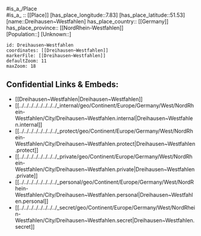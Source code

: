 ﻿---
location: [51.53,7.83] 
mapzoom: [7,12] 
mapmarker: city 
type: City
tags:
- geo/City


SpocWebEntityId: 29875
isDeleted: false
confidential: public

---
#is_a_/Place  
#is_a_ :: [[Place]] 
[has_place_longitude::7.83] 
[has_place_latitude::51.53] 
[name::Dreihausen~Westfahlen] 
has_place_country:: [[Germany]]  
has_place_province:: [[NordRhein-Westfahlen]]  
[Population::] 
[Unknown::] 


```leaflet
id: Dreihausen~Westfahlen
coordinates: [[Dreihausen~Westfahlen]] 
markerFile: [[Dreihausen~Westfahlen]] 
defaultZoom: 11 
maxZoom: 18
```


## Confidential Links & Embeds: 
- [[Dreihausen~Westfahlen|Dreihausen~Westfahlen]]  
- [[../../../../../../../../_internal/geo/Continent/Europe/Germany/West/NordRhein-Westfahlen/City/Dreihausen~Westfahlen.internal|Dreihausen~Westfahlen.internal]] 
- [[../../../../../../../../_protect/geo/Continent/Europe/Germany/West/NordRhein-Westfahlen/City/Dreihausen~Westfahlen.protect|Dreihausen~Westfahlen.protect]] 
- [[../../../../../../../../_private/geo/Continent/Europe/Germany/West/NordRhein-Westfahlen/City/Dreihausen~Westfahlen.private|Dreihausen~Westfahlen.private]] 
- [[../../../../../../../../_personal/geo/Continent/Europe/Germany/West/NordRhein-Westfahlen/City/Dreihausen~Westfahlen.personal|Dreihausen~Westfahlen.personal]] 
- [[../../../../../../../../_secret/geo/Continent/Europe/Germany/West/NordRhein-Westfahlen/City/Dreihausen~Westfahlen.secret|Dreihausen~Westfahlen.secret]] 

